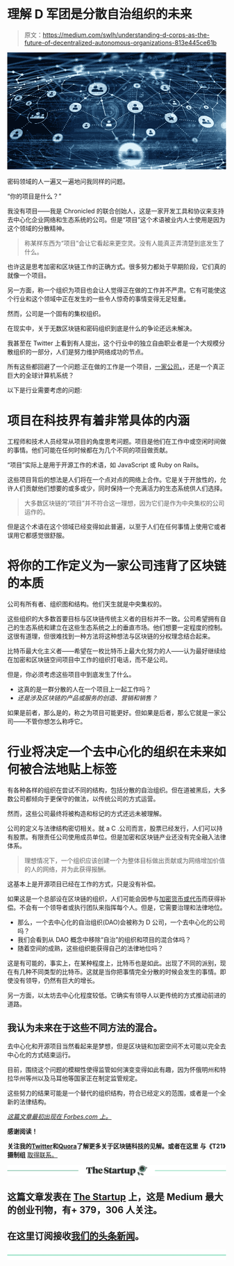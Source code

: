# 理解 D 军团是分散自治组织的未来

> 原文：<https://medium.com/swlh/understanding-d-corps-as-the-future-of-decentralized-autonomous-organizations-813e445ce61b>

![](img/8b802ff804b549639c20d75bb2609a50.png)

密码领域的人一遍又一遍地问我同样的问题。

“你的项目是什么？”

我没有项目——我是 Chronicled 的联合创始人，这是一家开发工具和协议来支持去中心化企业网络和生态系统的公司。但是“项目”这个术语被业内人士使用是因为这个领域的分散精神。

> 称某样东西为“项目”会让它看起来更空灵。没有人能真正弄清楚到底发生了什么。

也许这是思考加密和区块链工作的正确方式。很多努力都处于早期阶段，它们真的就像一个项目。

另一方面，称一个组织为项目也会让人觉得正在做的工作并不严肃。它有可能使这个行业和这个领域中正在发生的一些令人惊奇的事情变得无足轻重。

然而，公司是一个固有的集权组织。

在现实中，关于无数区块链和密码组织到底是什么的争论还远未解决。

我甚至在 Twitter 上看到有人提出，这个行业中的独立自由职业者是一个大规模分散组织的一部分，人们是努力维护网络成功的节点。

所有这些都回避了一个问题:正在做的工作是一个项目，[一家公司，](https://hackernoon.com/how-to-develop-an-organic-culture-within-a-blockchain-company-77485d6f83fa)，还是一个真正巨大的全球计算机系统？

以下是行业需要考虑的问题:

# **项目在科技界有着非常具体的内涵**

工程师和技术人员经常从项目的角度思考问题。项目是他们在工作中或空闲时间做的事情。他们可能在任何时候都在为几个不同的项目做贡献。

“项目”实际上是用于开源工作的术语，如 JavaScript 或 Ruby on Rails。

这些项目背后的想法是人们将在一个点对点的网络上合作。它是关于开放性的，允许人们贡献他们想要的或多或少，同时保持一个充满活力的生态系统供人们选择。

> 大多数区块链的“项目”并不符合这一理想，因为它们是作为中央集权的公司运作的。

但是这个术语在这个领域已经变得如此普遍，以至于人们在任何事情上使用它或者误用它都感觉很舒服。

# 将你的工作定义为一家公司违背了区块链的本质

公司有所有者、组织图和结构。他们天生就是中央集权的。

这些组织的大多数首要目标与区块链传统主义者的目标并不一致。公司希望拥有自己的生态系统和建立在这些生态系统之上的垂直市场。他们想要一定程度的控制。这很有道理，但很难找到一种方法将这种想法与区块链的分权理念结合起来。

比特币最大化主义者——希望在一枚比特币上最大化努力的人——认为最好继续给在加密和区块链空间项目中工作的组织打电话，而不是公司。

但是，你必须考虑这些项目中到底发生了什么。

*   这真的是一群分散的人在一个项目上一起工作吗？
*   *还是涉及区块链的产品或服务的创造、营销和销售？*

如果是前者，那么是的，称之为项目可能更好。但如果是后者，那么它就是一家公司——不管你想怎么称呼它。

# **行业将决定一个去中心化的组织在未来如何被合法地贴上标签**

有各种各样的组织在尝试不同的结构，包括分散的自治组织。但在道被黑后，大多数公司都倾向于更保守的做法，以传统公司的方式运营。

然而，这些公司最终将被构造和标记的方式还远未被理解。

公司的定义与法律结构密切相关。就 a C .公司而言，股票已经发行，人们可以持有股票。有限责任公司使用成员单位。但是加密和区块链产业还没有完全融入法律体系。

> 理想情况下，一个组织应该创建一个为整体目标做出贡献或为网络增加价值的人的网络，并为此获得报酬。

这基本上是开源项目已经在工作的方式，只是没有补偿。

如果这是一个总部设在区块链的组织，人们可能会因参与[加密货币或代币](/@iamsamsterdam/the-possibilities-ahead-for-tokens-and-intellectual-property-a4775767bae4)而获得补偿。不会有一个领导者或执行团队来指挥每个人。但是，它需要治理和法律地位。

*   那么，一个去中心化的自治组织(DAO)会被称为 D 公司，一个去中心化的公司吗？
*   我们会看到从 DAO 概念中移除“自治”的组织和项目的混合体吗？
*   随着空间的成熟，这些组织能获得自己的法律地位吗？

这是有可能的，事实上，在某种程度上，比特币也是如此。出现了不同的派别，现在有几种不同类型的比特币。这就是当你把事情完全分散的时候会发生的事情。即使没有领导，仍然有巨大的增长。

另一方面，以太坊去中心化程度较低。它确实有领导人以更传统的方式推动前进的道路。

## 我认为未来在于这些不同方法的混合。

去中心化和开源项目当然看起来是梦想，但是区块链和加密空间不太可能以完全去中心化的方式结束运行。

目前，围绕这个问题的模糊性使得监管如何演变变得如此有趣，因为怀俄明州和特拉华州等州以及马耳他等国家正在制定监管规定。

这些努力的结果可能是一个替代的组织结构，符合已经定义的范围，或者是一个全新的法律结构。

[*这篇文章最初出现在 Forbes.com 上。*](https://www.forbes.com/sites/samantharadocchia/2018/10/10/understanding-d-corps-as-the-future-of-decentralized-autonomous-organizations/#60f4214350bc)

**感谢阅读！**

**关注我的**[**Twitter**](https://twitter.com/iamSamsterdam)**和**[**Quora**](https://www.quora.com/profile/Samantha-Radocchia)**了解更多关于区块链科技的见解。或者在这里** **与《T21》摄制组** [取得联系。](https://chronicled.typeform.com/to/y80B2Y)

[![](img/308a8d84fb9b2fab43d66c117fcc4bb4.png)](https://medium.com/swlh)

## 这篇文章发表在 [The Startup](https://medium.com/swlh) 上，这是 Medium 最大的创业刊物，有+ 379，306 人关注。

## 在这里订阅接收[我们的头条新闻](http://growthsupply.com/the-startup-newsletter/)。

[![](img/b0164736ea17a63403e660de5dedf91a.png)](https://medium.com/swlh)